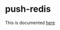 # push-redis

This is documented [here](https://github.com/pushaas/pushaas-docs#component-push-redis)
